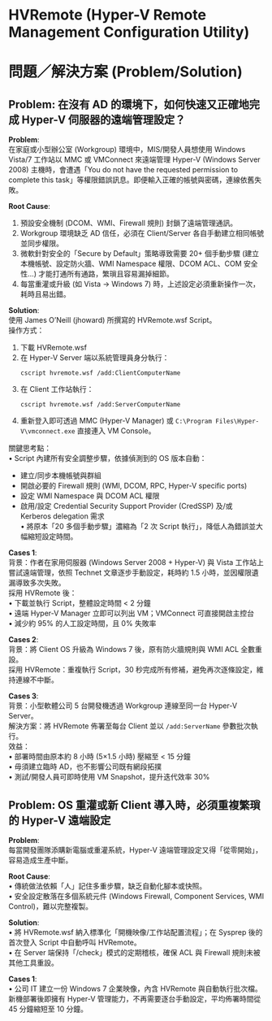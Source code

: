 # HVRemote (Hyper-V Remote Management Configuration Utility)

# 問題／解決方案 (Problem/Solution)

## Problem: 在沒有 AD 的環境下，如何快速又正確地完成 Hyper-V 伺服器的遠端管理設定？

**Problem**:  
在家庭或小型辦公室 (Workgroup) 環境中，MIS/開發人員想使用 Windows Vista/7 工作站以 MMC 或 VMConnect 來遠端管理 Hyper-V (Windows Server 2008) 主機時，會遭遇「You do not have the requested permission to complete this task」等權限錯誤訊息。即便輸入正確的帳號與密碼，連線依舊失敗。

**Root Cause**:  
1. 預設安全機制 (DCOM、WMI、Firewall 規則) 封鎖了遠端管理通訊。  
2. Workgroup 環境缺乏 AD 信任，必須在 Client/Server 各自手動建立相同帳號並同步權限。  
3. 微軟針對安全的「Secure by Default」策略導致需要 20+ 個手動步驟 (建立本機帳號、設定防火牆、WMI Namespace 權限、DCOM ACL、COM 安全性…) 才能打通所有通路，繁瑣且容易漏掉細節。  
4. 每當重灌或升級 (如 Vista → Windows 7) 時，上述設定必須重新操作一次，耗時且易出錯。

**Solution**:  
使用 James O’Neill (jhoward) 所撰寫的 HVRemote.wsf Script。  
操作方式：  
1. 下載 HVRemote.wsf  
2. 在 Hyper-V Server 端以系統管理員身分執行：  
   ```
   cscript hvremote.wsf /add:ClientComputerName
   ```  
3. 在 Client 工作站執行：  
   ```
   cscript hvremote.wsf /add:ServerComputerName
   ```  
4. 重新登入即可透過 MMC (Hyper-V Manager) 或 `C:\Program Files\Hyper-V\vmconnect.exe` 直接連入 VM Console。  

關鍵思考點：  
• Script 內建所有安全調整步驟，依據偵測到的 OS 版本自動：  
  - 建立/同步本機帳號與群組  
  - 開啟必要的 Firewall 規則 (WMI, DCOM, RPC, Hyper-V specific ports)  
  - 設定 WMI Namespace 與 DCOM ACL 權限  
  - 啟用/設定 Credential Security Support Provider (CredSSP) 及/或 Kerberos delegation 需求  
• 將原本「20 多個手動步驟」濃縮為「2 次 Script 執行」，降低人為錯誤並大幅縮短設定時間。  

**Cases 1**:  
背景：作者在家用伺服器 (Windows Server 2008 + Hyper-V) 與 Vista 工作站上嘗試遠端管理，依照 Technet 文章逐步手動設定，耗時約 1.5 小時，並因權限遺漏導致多次失敗。  
採用 HVRemote 後：  
• 下載並執行 Script，整體設定時間 < 2 分鐘  
• 遠端 Hyper-V Manager 立即可以列出 VM；VMConnect 可直接開啟主控台  
• 減少約 95% 的人工設定時間，且 0% 失敗率  

**Cases 2**:  
背景：將 Client OS 升級為 Windows 7 後，原有防火牆規則與 WMI ACL 全數重設。  
採用 HVRemote：重複執行 Script，30 秒完成所有修補，避免再次逐條設定，維持連線不中斷。  

**Cases 3**:  
背景：小型軟體公司 5 台開發機透過 Workgroup 連線至同一台 Hyper-V Server。  
解決方案：將 HVRemote 佈署至每台 Client 並以 `/add:ServerName` 參數批次執行。  
效益：  
• 部署時間由原本約 8 小時 (5×1.5 小時) 壓縮至 < 15 分鐘  
• 毋須建立臨時 AD，也不影響公司既有網段拓撲  
• 測試/開發人員可即時使用 VM Snapshot，提升迭代效率 30%  

## Problem: OS 重灌或新 Client 導入時，必須重複繁瑣的 Hyper-V 遠端設定

**Problem**:  
每當開發團隊添購新電腦或重灌系統，Hyper-V 遠端管理設定又得「從零開始」，容易造成生產中斷。

**Root Cause**:  
• 傳統做法依賴「人」記住多重步驟，缺乏自動化腳本或快照。  
• 安全設定散落在多個系統元件 (Windows Firewall, Component Services, WMI Control)，難以完整複製。

**Solution**:  
• 將 HVRemote.wsf 納入標準化「開機映像/工作站配置流程」；在 Sysprep 後的首次登入 Script 中自動呼叫 HVRemote。  
• 在 Server 端保持「/check」模式的定期稽核，確保 ACL 與 Firewall 規則未被其他工具重設。  

**Cases 1**:  
• 公司 IT 建立一份 Windows 7 企業映像，內含 HVRemote 與自動執行批次檔。新機部署後即擁有 Hyper-V 管理能力，不再需要逐台手動設定，平均佈署時間從 45 分鐘縮短至 10 分鐘。
